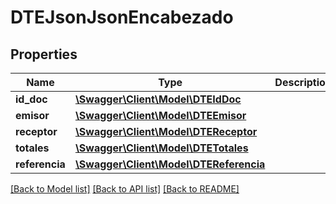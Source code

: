 # DTEJsonJsonEncabezado

## Properties
Name | Type | Description | Notes
------------ | ------------- | ------------- | -------------
**id_doc** | [**\Swagger\Client\Model\DTEIdDoc**](DTEIdDoc.md) |  | [optional] 
**emisor** | [**\Swagger\Client\Model\DTEEmisor**](DTEEmisor.md) |  | [optional] 
**receptor** | [**\Swagger\Client\Model\DTEReceptor**](DTEReceptor.md) |  | [optional] 
**totales** | [**\Swagger\Client\Model\DTETotales**](DTETotales.md) |  | [optional] 
**referencia** | [**\Swagger\Client\Model\DTEReferencia**](DTEReferencia.md) |  | [optional] 

[[Back to Model list]](../../README.md#documentation-for-models) [[Back to API list]](../../README.md#documentation-for-api-endpoints) [[Back to README]](../../README.md)


